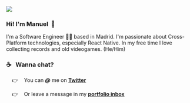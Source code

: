 <img src="https://res.cloudinary.com/manuelrdsg/image/upload/v1594315673/2qkO_puobxh.gif" align="center">


### Hi! I'm Manuel &nbsp;🐢

I'm a Software Engineer 👨‍💻  based in Madrid. I'm passionate about Cross-Platform technologies, especially React Native. In my free time I love collecting records and old videogames. (He/Him)


### ☕ &nbsp; Wanna chat?

   &nbsp;&nbsp;&nbsp; 👉 &nbsp;&nbsp; You can _**@**_ me on [**Twitter**](https://www.twitter.com/manuelrdsg)
 
   &nbsp;&nbsp;&nbsp; 👉 &nbsp;&nbsp; Or leave a message in my [**portfolio inbox**](https://me.manuelrdsg.com)
